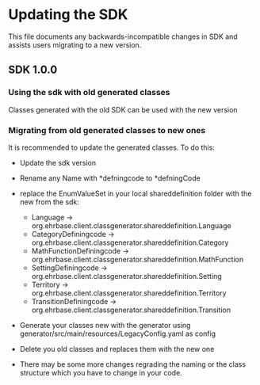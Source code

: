 # Updating the SDK

This file documents any backwards-incompatible changes in SDK and
assists users migrating to a new version.

## SDK 1.0.0
### Using the sdk with old generated classes
Classes generated with the old SDK can be used with the new version
### Migrating from old generated classes to new ones
It is recommended to update the generated classes. To do this:
* Update the sdk version
* Rename any Name with *defningcode to *defningCode
* replace the EnumValueSet in your local shareddefinition folder with the new from the sdk:
  * Language -> org.ehrbase.client.classgenerator.shareddefinition.Language
  * CategoryDefiningcode -> org.ehrbase.client.classgenerator.shareddefinition.Category
  * MathFunctionDefiningcode -> org.ehrbase.client.classgenerator.shareddefinition.MathFunction
  * SettingDefiningcode -> org.ehrbase.client.classgenerator.shareddefinition.Setting
  * Territory -> org.ehrbase.client.classgenerator.shareddefinition.Territory
  * TransitionDefiningcode ->  org.ehrbase.client.classgenerator.shareddefinition.Transition
    
* Generate your classes new with the generator using generator/src/main/resources/LegacyConfig.yaml as config
* Delete you old classes and replaces them with the new one
* There may be some more changes regrading the naming or the class structure which you have to change in your code.
